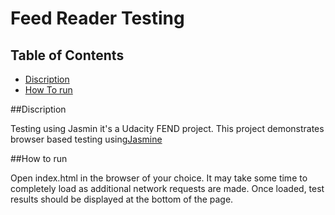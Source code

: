 # Feed Reader Testing

## Table of Contents

* [Discription](#discription)
* [How To run](#HowToRn)


##Discription

Testing using Jasmin it's a Udacity FEND project. This project demonstrates browser based testing using[Jasmine](http://jasmine.github.io/) 

##How to run

Open index.html in the browser of your choice. It may take some time to completely load as additional network requests are made. Once loaded, test results should be displayed at the bottom of the page.